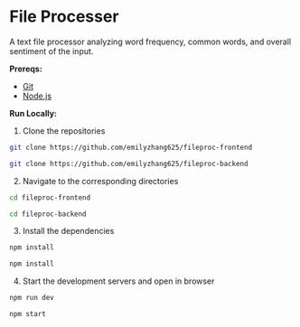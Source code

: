 # File Processer

A text file processor analyzing word frequency, common words, and overall sentiment of the input.

**Prereqs:**

- [Git](https://git-scm.com/)
- [Node.js](https://nodejs.org/)

**Run Locally:**

1. Clone the repositories

```bash
git clone https://github.com/emilyzhang625/fileproc-frontend
```

```bash
git clone https://github.com/emilyzhang625/fileproc-backend
```

2. Navigate to the corresponding directories

```bash
cd fileproc-frontend
```

```bash
cd fileproc-backend
```

3. Install the dependencies

```bash
npm install
```

```bash
npm install
```

4. Start the development servers and open in browser

```bash
npm run dev
```

```bash
npm start
```
